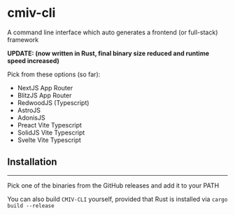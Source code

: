 # cmiv-cli

A command line interface which auto generates a frontend (or full-stack) framework

**UPDATE: (now written in Rust, final binary size reduced and runtime speed increased)**

Pick from these options (so far):

- NextJS App Router
- BlitzJS App Router
- RedwoodJS (Typescript)
- AstroJS
- AdonisJS
- Preact Vite Typescript
- SolidJS Vite Typescript
- Svelte Vite Typescript

## Installation

---
Pick one of the binaries from the GitHub releases and add it to your PATH

You can also build `CMIV-CLI` yourself, provided that Rust is installed via `cargo build --release`
